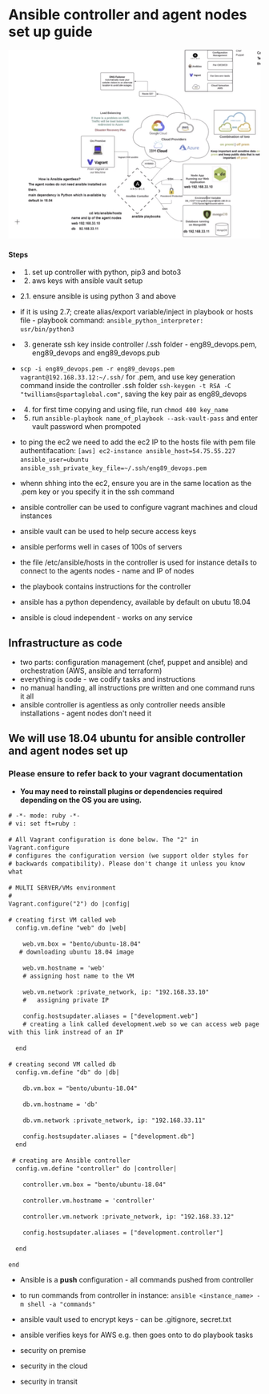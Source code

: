 
# Ansible controller and agent nodes set up guide
![ansible](ansible.png)

#### Steps
- 1. set up controller with python, pip3 and boto3
- 2. aws keys with ansible vault setup
- 2.1. ensure ansible is using python 3 and above
- if it is using 2.7; create alias/export variable/inject in playbook or hosts file - playbook command: `ansible_python_interpreter: usr/bin/python3`
- 3. generate ssh key inside controller /.ssh folder - eng89_devops.pem, eng89_devops and eng89_devops.pub
- `scp -i eng89_devops.pem -r eng89_devops.pem vagrant@192.168.33.12:~/.ssh/` for .pem, and use key generation command inside the controller .ssh folder `ssh-keygen -t RSA -C "twilliams@spartaglobal.com"`, saving the key pair as eng89_devops
- 4. for first time copying and using file, run `chmod 400 key_name`
- 5. run `ansible-playbook name_of_playbook --ask-vault-pass` and enter vault password when prompoted
- to ping the ec2 we need to add the ec2 IP to the hosts file with pem file authentifacation: `[aws]
ec2-instance ansible_host=54.75.55.227 ansible_user=ubuntu ansible_ssh_private_key_file=~/.ssh/eng89_devops.pem`
- whenn shhing into the ec2, ensure you are in the same location as the .pem key or you specify it in the ssh command

- ansible controller can be used to configure vagrant machines and cloud instances
- ansible vault can be used to help secure access keys
- ansible performs well in cases of 100s of servers
- the file /etc/ansible/hosts in the controller is used for instance details to connect to the agents nodes - name and IP of nodes
- the playbook contains instructions for the controller
- ansible has a python dependency, available by default on ubutu 18.04
- ansible is cloud independent - works on any service

## Infrastructure as code
- two parts: configuration management (chef, puppet and ansible) and orchestration (AWS, ansible and terraform)
- everything is code - we codify tasks and instructions
- no manual handling, all instructions pre written and one command runs it all
- ansible controller is agentless as only controller needs ansible installations - agent nodes don't need it

## We will use 18.04 ubuntu for ansible controller and agent nodes set up 
### Please ensure to refer back to your vagrant documentation

- **You may need to reinstall plugins or dependencies required depending on the OS you are using.**

```vagrant 
# -*- mode: ruby -*-
# vi: set ft=ruby :

# All Vagrant configuration is done below. The "2" in Vagrant.configure
# configures the configuration version (we support older styles for
# backwards compatibility). Please don't change it unless you know what

# MULTI SERVER/VMs environment 
#
Vagrant.configure("2") do |config|

# creating first VM called web  
  config.vm.define "web" do |web|
    
    web.vm.box = "bento/ubuntu-18.04"
   # downloading ubuntu 18.04 image

    web.vm.hostname = 'web'
    # assigning host name to the VM
    
    web.vm.network :private_network, ip: "192.168.33.10"
    #   assigning private IP
    
    config.hostsupdater.aliases = ["development.web"]
    # creating a link called development.web so we can access web page with this link instread of an IP   
        
  end
  
# creating second VM called db
  config.vm.define "db" do |db|
    
    db.vm.box = "bento/ubuntu-18.04"
    
    db.vm.hostname = 'db'
    
    db.vm.network :private_network, ip: "192.168.33.11"
    
    config.hostsupdater.aliases = ["development.db"]     
  end

 # creating are Ansible controller
  config.vm.define "controller" do |controller|
    
    controller.vm.box = "bento/ubuntu-18.04"
    
    controller.vm.hostname = 'controller'
    
    controller.vm.network :private_network, ip: "192.168.33.12"
    
    config.hostsupdater.aliases = ["development.controller"] 
    
  end

end
```
- Ansible is a **push** configuration - all commands pushed from controller
- to run commands from controller in instance: `ansible <instance_name> -m shell -a "commands"`
- ansible vault used to encrypt keys - can be .gitignore, secret.txt
- ansible verifies keys for AWS e.g. then goes onto to do playbook tasks

- security on premise
- security in the cloud
- security in transit



